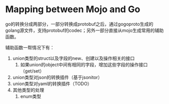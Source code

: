 # Mapping between Mojo and Go



go的转换分成两部分，一部分转换成protobuf之后，通过gogoproto生成的golang源文件，支持protobuf的codec；另外一部分直接从mojo生成常用的辅助函数。



辅助函数一帮情况下有：

1. union类型的struct以及字段的new、创建以及操作相关的接口
   1. 如果union的object中间有相同的字段，增加这些字段的操作接口（get/set）
2. union类型对json的转换插件（基于jsonitor）
3. union类型对yaml的转换插件（TODO）
4. 其他类型的处理
   1. enum类型